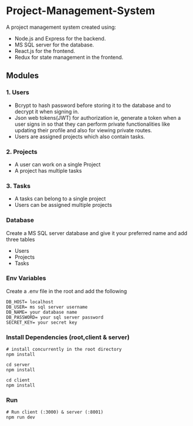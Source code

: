 # Project-Management-System
A project management system created using:
- Node.js and Express for the backend.
- MS SQL server for the database.
- React.js for the frontend.
- Redux for state management in the frontend.

## Modules
### 1. Users
  - Bcrypt to hash password before storing it to the database and to decrypt it when signing in.
  - Json web tokens(JWT) for authorization ie, generate a token when a user signs in so that they can perform private functionalities like updating their profile
  and also for viewing private routes.
  - Users are assigned projects which also contain tasks.
### 2. Projects
  - A user can work on a single Project
  - A project has multiple tasks
  
### 3. Tasks
  - A tasks can belong to a single project
  - Users can be assigned multiple projects

### Database

Create a MS SQL server database and give it your preferred name and add three tables
  - Users
  - Projects
  - Tasks

### Env Variables

Create a .env file in the root and add the following
```
DB_HOST= localhost
DB_USER= ms sql server username
DB_NAME= your database name
DB_PASSWORD= your sql server password
SECRET_KEY= your secret key

```

### Install Dependencies (root,client & server)

```
# install concurrently in the root directory
npm install

cd server
npm install

cd client
npm install
```

### Run

```
# Run client (:3000) & server (:8001)
npm run dev

